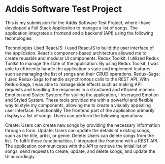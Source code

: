 # Addis Software Test Project
This is my submission for the Addis Software Test Project, where I have developed a Full Stack Application to manage a list of songs. The application integrates a frontend and a backend (API) using the following technologies:

Technologies Used
ReactJS: I used ReactJS to build the user interface of the application. React's component-based architecture allowed me to create reusable and modular UI components.
Redux Toolkit: I utilized Redux Toolkit to manage the state of the application. By using Redux Toolkit, I was able to efficiently handle the application's state and implement features such as managing the list of songs and their CRUD operations.
Redux-Saga: I used Redux-Saga to handle asynchronous calls to the REST API. With Redux-Saga, I was able to manage side effects such as making API requests and handling the responses in a structured and efficient manner.
Emotion and Styled System: For styling the application, I leveraged Emotion and Styled System. These tools provided me with a powerful and flexible way to style my components, allowing me to create a visually appealing user interface.
Functionality
The frontend part of the application primarily displays a list of songs. Users can perform the following operations:

Create: Users can create new songs by providing the necessary information through a form.
Update: Users can update the details of existing songs, such as the title, artist, or genre.
Delete: Users can delete songs from the list.
To fulfill these functionalities, I integrated the frontend with a REST API. The application communicates with the API to retrieve the initial list of songs, send requests to create, update, and delete songs, and update the UI accordingly